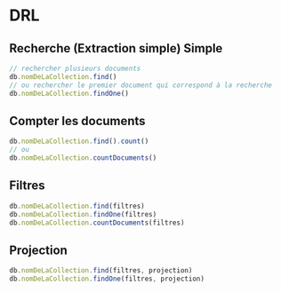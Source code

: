 # DRL

## Recherche (Extraction simple) Simple

```js
// rechercher plusieurs documents
db.nomDeLaCollection.find()
// ou rechercher le premier document qui correspond à la recherche
db.nomDeLaCollection.findOne()
```

## Compter les documents
```js
db.nomDeLaCollection.find().count()
// ou
db.nomDeLaCollection.countDocuments()
```

## Filtres
```js
db.nomDeLaCollection.find(filtres)
db.nomDeLaCollection.findOne(filtres)
db.nomDeLaCollection.countDocuments(filtres)
```

## Projection
```js
db.nomDeLaCollection.find(filtres, projection)
db.nomDeLaCollection.findOne(filtres, projection)
```
